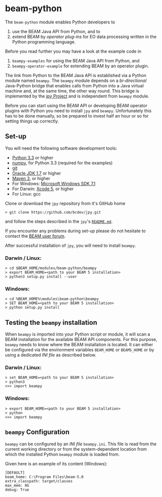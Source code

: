 beam-python
===========

The `beam-python` module enables Python developers to

1. use the BEAM Java API from Python, and to
2. extend BEAM by *operator plug-ins* for EO data processing written in the Python programming language.

Before you read further you may have a look at the example code in

1. `beampy-examples` for using the BEAM Java API from Python, and
2. `beampy-operator-example` for extending BEAM by an operator plugin.

The link from Python to the BEAM Java API is established via a Python module named `beampy`. The `beampy` module
depends on a *bi-directional* Java-Python bridge that enables calls from Python into a Java virtual machine
and, at the same time, the other way round. This bridge is implemented by the [jpy Project](https://github.com/bcdev/jpy)
and is independent from `beampy` module.

Before you can start using the BEAM API or developing BEAM operator plugins with Python you need
to install `jpy` and `beampy`. Unfortunately this has to be done manually, so be prepared to invest half an hour or so
for setting things up correctly.


Set-up
------

You will need the following software development tools:
* [Python 3.3](http://www.python.org/) or higher
* [numpy](http://www.numpy.org/), for Python 3.3 (required for the examples)
* [git](http://git-scm.com/)
* [Oracle JDK 1.7](http://www.oracle.com/technetwork/java/javase/downloads/) or higher
* [Maven 3](http://maven.apache.org/), or higher
* For Windows: [Microsoft Windows SDK 7.1](http://www.microsoft.com/en-us/download/details.aspx?id=8279)
* For Darwin: [Xcode 5](https://itunes.apple.com/de/app/xcode/id497799835?mt=12), or higher
* For Linux: gcc

Clone or download the `jpy` repository from it's GitHub home

    > git clone https://github.com/bcdev/jpy.git

and follow the steps described in the `jpy`'s [`README.md`](https://github.com/bcdev/jpy/blob/master/README.md).

If you encounter any problems during set-up please do not hesitate to contact the
[BEAM user forum](http://www.brockmann-consult.de/cms/web/beam/forum).

After successful installation of `jpy`, you will need to install `beampy`.

### Darwin / Linux:

    > cd $BEAM_HOME/modules/beam-python/beampy
    > export BEAM_HOME=<path to your BEAM 5 installation>
    > python3 setup.py install --user

### Windows:

    > cd %BEAM_HOME%\modules\beam-python\beampy
    > SET BEAM_HOME=<path to your BEAM 5 installation>
    > python setup.py install

Testing the `beampy` installation
---------------------------------

When `beampy` is imported into your Python script or module, it will scan a BEAM installation for the available
BEAM API components. For this purpose, `beampy` needs to know where the BEAM installation is located. It can either be
configured via the environment variables `BEAM_HOME` or `BEAM5_HOME` or by using a dedicated *INI file* as described below.

### Darwin / Linux:

    > set BEAM_HOME=<path to your BEAM 5 installation>
    > python3
    >>> import beampy

### Windows:

    > export BEAM_HOME=<path to your BEAM 5 installation>
    > python
    >>> import beampy


`beampy` Configuration
----------------------

`beampy` can be configured by an *INI file* `beampy.ini`. This file is read from the current working directory
or from the system-dependent location from which the installed Python `beampy` module is loaded from.

Given here is an example of its content (Windows):

    [DEFAULT]
    beam_home: C:\Program Files\beam-5.0
    extra_classpath: target/classes
    max_mem: 8G
    debug: True


